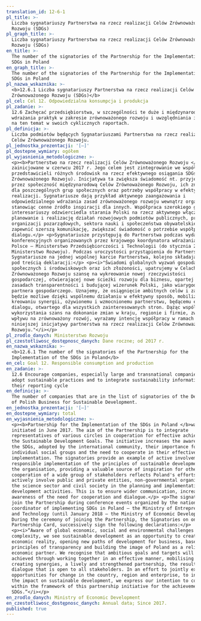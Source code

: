 ```yaml
---
translation_id: 12-6-1
pl_title: >-
  Liczba sygnatariuszy Partnerstwa na rzecz realizacji Celów Zrównoważonego
  Rozwoju (SDGs)
pl_graph_title: >-
  Liczba sygnatariuszy Partnerstwa na rzecz realizacji Celów Zrównoważonego
  Rozwoju (SDGs)
en_title: >-
  The number of the signatories of the Partnership for the Implementation of the
  SDGs in Poland
en_graph_title: >-
  The number of the signatories of the Partnership for the Implementation of the
  SDGs in Poland
pl_nazwa_wskaznika: >-
  <b>12.6.1 Liczba sygnatariuszy Partnerstwa na rzecz realizacji Celów
  Zrównoważonego Rozwoju (SDGs)</b>
pl_cel: Cel 12. Odpowiedzialna konsumpcja i produkcja
pl_zadanie: >-
  12.6 Zachęcać przedsiębiorstwa, w szczególności te duże i międzynarodowe, do
  wdrażania praktyk w zakresie zrównoważonego rozwoju i uwzględniania informacji
  na ten temat w swoich cyklicznych raportach.
pl_definicja: >-
  Liczba podmiotów będących Sygnatariuszami Partnerstwa na rzecz realizacji
  Celów Zrównoważonego Rozwoju.
pl_jednostka_prezentacji: '[–]'
pl_dostepne_wymiary: ogółem
pl_wyjasnienia_metodologiczne: >-
  <p><b>Partnerstwo na rzecz realizacji Celów Zrównoważonego Rozwoju </b>zostało
  zainicjowane w czerwcu 2017 r. Jego celem jest zintegrowanie we współpracy
  przedstawicieli różnych środowisk na rzecz efektywnego osiągania SDGs (Celów
  Zrównoważonego Rozwoju). Inicjatywa ta zwiększa świadomość nt. przyjętych
  przez społeczność międzynarodową Celów Zrównoważonego Rozwoju, ich znaczenia
  dla poszczególnych grup społecznych oraz potrzeby współpracy w efektywnej ich
  realizacji. Sygnatariusze dają przykład aktywnego zaangażowania i
  odpowiedzialnego wdrażania zasad zrównoważonego rozwoju wewnątrz organizacji,
  stanowiąc cenne źródło inspiracji dla innych. Współpraca szerokiego grona
  interesariuszy odzwierciedla starania Polski na rzecz aktywnego włączania w
  planowanie i realizację działań rozwojowych podmiotów publicznych, prywatnych,
  organizacji pozarządowych, sektora nauki i społeczeństwa obywatelskiego. Ma to
  zapewnić szerszą komunikację, zwiększać świadomość o potrzebie współpracy i
  dialogu.</p> <p>Sygnatariusze przystępują do Partnerstwa podczas wydarzeń
  konferencyjnych organizowanych przez krajowego koordynatora wdrażania SDGs w
  Polsce – Ministerstwo Przedsiębiorczości i Technologii (do stycznia 2018 r.
  Ministerstwo Rozwoju). Podczas uroczystości przystąpienia do Partnerstwa,
  Sygnatariusze na jednej wspólnej karcie Partnerstwa, kolejno składają podpisy
  pod treścią deklaracji:</p> <p><i>"Świadomi globalnych wyzwań gospodarczych,
  społecznych i środowiskowych oraz ich złożoności, upatrujemy w Celach
  Zrównoważonego Rozwoju szansę na wykreowanie nowej rzeczywistości
  gospodarczej, otwierającej nowe ścieżki rozwoju dla biznesu, opartej na
  zasadach transparentności i budującej wizerunek Polski, jako wiarygodnego
  partnera gospodarczego. Uznajemy, że osiągnięcie ambitnych celów i zadań
  będzie możliwe dzięki wspólnemu działaniu w efektywny sposób, mobilizacji sił,
  kreowaniu synergii, ożywionemu i wzmocnionemu partnerstwu, będącemu efektem
  dialogu, otwartego dla wszystkich zainteresowanych stron. Dążąc wspólnie do
  wykorzystania szans na dokonanie zmian w kraju, regionie i firmie, zwiększania
  wpływu na zrównoważony rozwój, wyrażamy intencję współpracy w ramach
  niniejszej inicjatywy partnerstwa na rzecz realizacji Celów Zrównoważonego
  Rozwoju."</i></p>
pl_zrodlo_danych: Ministerstwo Rozwoju
pl_czestotliwosc_dostępnosc_danych: Dane roczne; od 2017 r.
en_nazwa_wskaznika: >-
  <b>12.6.1 The number of the signatories of the Partnership for the
  Implementation of the SDGs in Poland</b>
en_cel: Goal 12. Responsible consumption and production
en_zadanie: >-
  12.6 Encourage companies, especially large and transnational companies, to
  adopt sustainable practices and to integrate sustainability information into
  their reporting cycle
en_definicja: >-
  The number of companies that are in the list of signatories of the Declaration
  of Polish Business for Sustainable Development.
en_jednostka_prezentacji: '[–]'
en_dostepne_wymiary: total
en_wyjasnienia_metodologiczne: >-
  <p><b>Partnership for the Implementation of the SDGs in Poland </b>was
  initiated in June 2017. The aim of the Partnership is to integrate
  representatives of various circles in cooperation for effective achievement of
  the Sustainable Development Goals. The initiative increases the awareness of
  the SDGs, adopted by the international community, their importance for
  individual social groups and the need to cooperate in their effective
  implementation. The signatories provide an example of active involvement and
  responsible implementation of the principles of sustainable development within
  the organisation, providing a valuable source of inspiration for others. The
  cooperation of a wide group of stakeholders reflects Poland's efforts to
  actively involve public and private entities, non-governmental organizations,
  the science sector and civil society in the planning and implementation of
  development activities. This is to ensure wider communication, increase
  awareness of the need for cooperation and dialogue.</p> <p>The signatories
  join the Partnership during conference events organized by the national
  coordinator of implementing SDGs in Poland – the Ministry of Entrepreneurship
  and Technology (until January 2018 – the Ministry of Economic Development).
  During the ceremony of joining the Partnership, the Signatories on one common
  Partnership Card, successively sign the following declarations:</p>
  <p><i>“Aware of global economic, social and environmental challenges and their
  complexity, we see sustainable development as an opportunity to create a new
  economic reality, opening new paths of development for business, based on the
  principles of transparency and building the image of Poland as a reliable
  economic partner. We recognise that ambitious goals and targets will be
  achieved through working together in an effective manner, mobilising forces,
  creating synergies, a lively and strengthened partnership, the result of
  dialogue that is open to all stakeholders. In an effort to jointly exploit
  opportunities for change in the country, region and enterprise, to increase
  the impact on sustainable development, we express our intention to cooperate
  within the framework of this partnership initiative for the achievement of the
  SDGs.”</i></p>
en_zrodlo_danych: Ministry of Economic Development
en_czestotliwosc_dostępnosc_danych: Annual data; Since 2017.
published: true
---
```

